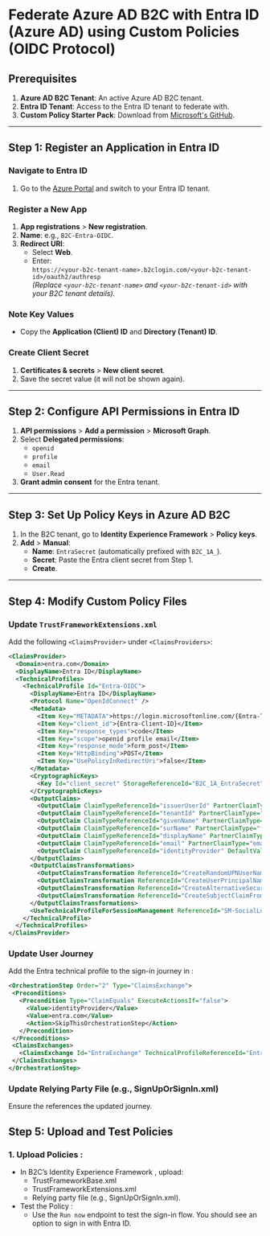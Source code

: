 # Federate Azure AD B2C with Entra ID (Azure AD) using Custom Policies (OIDC Protocol)

## Prerequisites
1. **Azure AD B2C Tenant**: An active Azure AD B2C tenant.
2. **Entra ID Tenant**: Access to the Entra ID tenant to federate with.
3. **Custom Policy Starter Pack**: Download from [Microsoft's GitHub](https://github.com/Azure-Samples/active-directory-b2c-custom-policy-starterpack).

---

## Step 1: Register an Application in Entra ID

### Navigate to Entra ID
1. Go to the [Azure Portal](https://portal.azure.com) and switch to your Entra ID tenant.

### Register a New App
1. **App registrations** > **New registration**.
2. **Name**: e.g., `B2C-Entra-OIDC`.
3. **Redirect URI**: 
   - Select **Web**.
   - Enter:  
     `https://<your-b2c-tenant-name>.b2clogin.com/<your-b2c-tenant-id>/oauth2/authresp`  
     *(Replace `<your-b2c-tenant-name>` and `<your-b2c-tenant-id>` with your B2C tenant details).*

### Note Key Values
- Copy the **Application (Client) ID** and **Directory (Tenant) ID**.

### Create Client Secret
1. **Certificates & secrets** > **New client secret**.
2. Save the secret value (it will not be shown again).

---

## Step 2: Configure API Permissions in Entra ID

1. **API permissions** > **Add a permission** > **Microsoft Graph**.
2. Select **Delegated permissions**:
   - `openid`
   - `profile`
   - `email`
   - `User.Read`
3. **Grant admin consent** for the Entra tenant.

---

## Step 3: Set Up Policy Keys in Azure AD B2C

1. In the B2C tenant, go to **Identity Experience Framework** > **Policy keys**.
2. **Add** > **Manual**:
   - **Name**: `EntraSecret` (automatically prefixed with `B2C_1A_`).
   - **Secret**: Paste the Entra client secret from Step 1.
   - **Create**.

---

## Step 4: Modify Custom Policy Files

### Update `TrustFrameworkExtensions.xml`
Add the following `<ClaimsProvider>` under `<ClaimsProviders>`:

```xml
<ClaimsProvider>
  <Domain>entra.com</Domain>
  <DisplayName>Entra ID</DisplayName>
  <TechnicalProfiles>
    <TechnicalProfile Id="Entra-OIDC">
      <DisplayName>Entra ID</DisplayName>
      <Protocol Name="OpenIdConnect" />
      <Metadata>
        <Item Key="METADATA">https://login.microsoftonline.com/{Entra-Tenant-ID}/v2.0/.well-known/openid-configuration</Item>
        <Item Key="client_id">{Entra-Client-ID}</Item>
        <Item Key="response_types">code</Item>
        <Item Key="scope">openid profile email</Item>
        <Item Key="response_mode">form_post</Item>
        <Item Key="HttpBinding">POST</Item>
        <Item Key="UsePolicyInRedirectUri">false</Item>
      </Metadata>
      <CryptographicKeys>
        <Key Id="client_secret" StorageReferenceId="B2C_1A_EntraSecret" />
      </CryptographicKeys>
      <OutputClaims>
        <OutputClaim ClaimTypeReferenceId="issuerUserId" PartnerClaimType="oid" />
        <OutputClaim ClaimTypeReferenceId="tenantId" PartnerClaimType="tid" />
        <OutputClaim ClaimTypeReferenceId="givenName" PartnerClaimType="given_name" />
        <OutputClaim ClaimTypeReferenceId="surName" PartnerClaimType="family_name" />
        <OutputClaim ClaimTypeReferenceId="displayName" PartnerClaimType="name" />
        <OutputClaim ClaimTypeReferenceId="email" PartnerClaimType="email" />
        <OutputClaim ClaimTypeReferenceId="identityProvider" DefaultValue="entra.com" />
      </OutputClaims>
      <OutputClaimsTransformations>
        <OutputClaimsTransformation ReferenceId="CreateRandomUPNUserName" />
        <OutputClaimsTransformation ReferenceId="CreateUserPrincipalName" />
        <OutputClaimsTransformation ReferenceId="CreateAlternativeSecurityId" />
        <OutputClaimsTransformation ReferenceId="CreateSubjectClaimFromAlternativeSecurityId" />
      </OutputClaimsTransformations>
      <UseTechnicalProfileForSessionManagement ReferenceId="SM-SocialLogin" />
    </TechnicalProfile>
  </TechnicalProfiles>
</ClaimsProvider>
```
### Update User Journey
Add the Entra technical profile to the sign-in journey in <UserJourneys>:

 ```xml
<OrchestrationStep Order="2" Type="ClaimsExchange">
  <Preconditions>
    <Precondition Type="ClaimEquals" ExecuteActionsIf="false">
      <Value>identityProvider</Value>
      <Value>entra.com</Value>
      <Action>SkipThisOrchestrationStep</Action>
    </Precondition>
  </Preconditions>
  <ClaimsExchanges>
    <ClaimsExchange Id="EntraExchange" TechnicalProfileReferenceId="Entra-OIDC" />
  </ClaimsExchanges>
</OrchestrationStep>
 ```
### Update Relying Party File (e.g., SignUpOrSignIn.xml)
Ensure the <DefaultUserJourney> references the updated journey.

## Step 5: Upload and Test Policies
### 1. Upload Policies :
* In B2C’s Identity Experience Framework , upload: <br>
    * TrustFrameworkBase.xml
    * TrustFrameworkExtensions.xml
    * Relying party file (e.g., SignUpOrSignIn.xml). <br>
* Test the Policy :
    * Use the `Run now` endpoint to test the sign-in flow. You should see an option to sign in with Entra ID.

